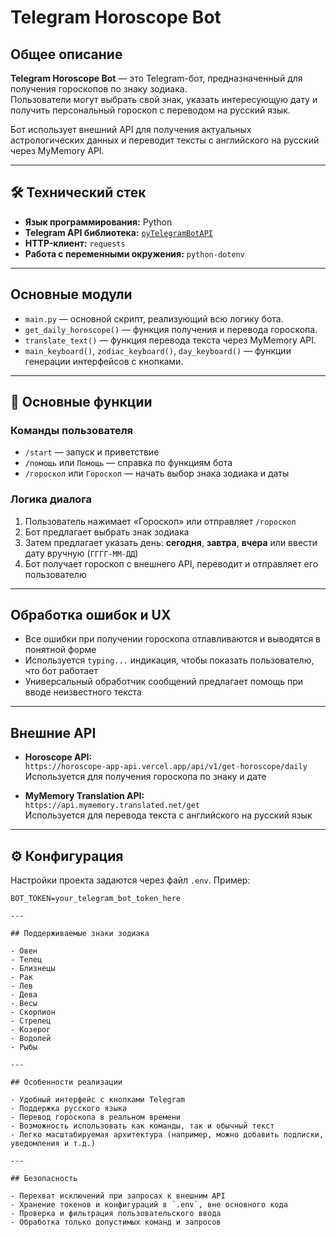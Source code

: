 # Telegram Horoscope Bot

## Общее описание

**Telegram Horoscope Bot** — это Telegram-бот, предназначенный для получения гороскопов по знаку зодиака.  
Пользователи могут выбрать свой знак, указать интересующую дату и получить персональный гороскоп с переводом на русский язык.

Бот использует внешний API для получения актуальных астрологических данных и переводит тексты с английского на русский через MyMemory API.

---

## 🛠 Технический стек

- **Язык программирования:** Python  
- **Telegram API библиотека:** [`pyTelegramBotAPI`](https://github.com/eternnoir/pyTelegramBotAPI)  
- **HTTP-клиент:** `requests`  
- **Работа с переменными окружения:** `python-dotenv`

---

## Основные модули

- `main.py` — основной скрипт, реализующий всю логику бота.
- `get_daily_horoscope()` — функция получения и перевода гороскопа.
- `translate_text()` — функция перевода текста через MyMemory API.
- `main_keyboard()`, `zodiac_keyboard()`, `day_keyboard()` — функции генерации интерфейсов с кнопками.

---

## 💬 Основные функции

### Команды пользователя

- `/start` — запуск и приветствие
- `/помощь` или `Помощь` — справка по функциям бота
- `/гороскоп` или `Гороскоп` — начать выбор знака зодиака и даты

### Логика диалога

1. Пользователь нажимает «Гороскоп» или отправляет `/гороскоп`
2. Бот предлагает выбрать знак зодиака
3. Затем предлагает указать день: **сегодня**, **завтра**, **вчера** или ввести дату вручную (`ГГГГ-ММ-ДД`)
4. Бот получает гороскоп с внешнего API, переводит и отправляет его пользователю

---

## Обработка ошибок и UX

- Все ошибки при получении гороскопа отлавливаются и выводятся в понятной форме
- Используется `typing...` индикация, чтобы показать пользователю, что бот работает
- Универсальный обработчик сообщений предлагает помощь при вводе неизвестного текста

---

## Внешние API

- **Horoscope API:**  
  `https://horoscope-app-api.vercel.app/api/v1/get-horoscope/daily`  
  Используется для получения гороскопа по знаку и дате

- **MyMemory Translation API:**  
  `https://api.mymemory.translated.net/get`  
  Используется для перевода текста с английского на русский язык

---

## ⚙️ Конфигурация

Настройки проекта задаются через файл `.env`. Пример:

```env
BOT_TOKEN=your_telegram_bot_token_here

---

## Поддерживаемые знаки зодиака

- Овен  
- Телец  
- Близнецы  
- Рак  
- Лев  
- Дева  
- Весы  
- Скорпион  
- Стрелец  
- Козерог  
- Водолей  
- Рыбы  

---

## Особенности реализации

- Удобный интерфейс с кнопками Telegram  
- Поддержка русского языка  
- Перевод гороскопа в реальном времени  
- Возможность использовать как команды, так и обычный текст  
- Легко масштабируемая архитектура (например, можно добавить подписки, уведомления и т.д.)

---

## Безопасность

- Перехват исключений при запросах к внешним API  
- Хранение токенов и конфигураций в `.env`, вне основного кода  
- Проверка и фильтрация пользовательского ввода  
- Обработка только допустимых команд и запросов  

